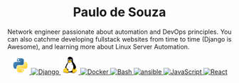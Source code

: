 <div align="center">
<h1>Paulo de Souza</h1>
</div>
<div align="justify">
<p>Network engineer passionate about automation and DevOps principles. You can also catchme developing fullstack websites from time to time (Django is Awesome), and learning more about Linux Server Automation.  </p>


</div>
 
 <div align="center">
<p> 
 <a href="https://www.python.org" target="_blank" rel="noreferrer"> 
  <img src="https://raw.githubusercontent.com/devicons/devicon/master/icons/python/python-original.svg" alt="python" width="40" height="40" /> 
 </a>

 <a href="https://www.djangoproject.com/" target="_blank" rel="noreferrer"> 
  <img src="https://cdn.iconscout.com/icon/free/png-256/django-1-282754.png" alt="Django" width="40" height="40" /> 
 </a>
 
 <a href="https://www.linux.org/" target="_blank" rel="noreferrer"> 
  <img src="https://raw.githubusercontent.com/devicons/devicon/master/icons/linux/linux-original.svg"alt="linux" width="40" height="40" /> 
 </a> 
 
 <a href="https://www.docker.com/" target="_blank" rel="noreferrer"> 
  <img src="https://blogs.swarthmore.edu/its/wp-content/uploads/2019/06/docker_logo.png" alt="Docker" width="40" height="40" /> 
 </a>
 
 <a href="https://www.gnu.org/software/bash/" target="_blank" rel="noreferrer"> 
  <img src="https://upload.wikimedia.org/wikipedia/commons/thumb/4/4b/Bash_Logo_Colored.svg/1200px-Bash_Logo_Colored.svg.png" alt="Bash" width="40" height="40" /> 
 </a>
 
<a href="https://www.ansible.com/" target="_blank" rel="noreferrer"> 
 <img src="https://avatars.githubusercontent.com/u/1507452?s=200&v=4" alt="ansible" width="40" height="40" /> 
</a>

<a href="https://developer.mozilla.org/en-US/docs/Web/javascript" target="_blank" rel="noreferrer"> 
 <img src="https://logodownload.org/wp-content/uploads/2022/04/javascript-logo-1.png" alt="JavaScript" width="40" height="40" /> 
</a>

<a href="https://react.dev/" target="_blank" rel="noreferrer"> 
 <img src="https://logospng.org/download/react/logo-react-1024.png" alt="React" width="40" height="40" /> 
</a>

   
</p>

<div>
